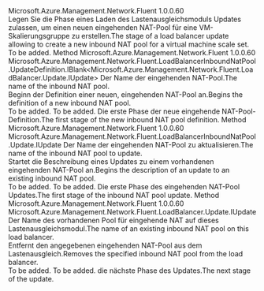 <Type Name="IWithInboundNatPool" FullName="Microsoft.Azure.Management.Network.Fluent.LoadBalancer.Update.IWithInboundNatPool">
  <TypeSignature Language="C#" Value="public interface IWithInboundNatPool" />
  <TypeSignature Language="ILAsm" Value=".class public interface auto ansi abstract IWithInboundNatPool" />
  <TypeSignature Language="DocId" Value="T:Microsoft.Azure.Management.Network.Fluent.LoadBalancer.Update.IWithInboundNatPool" />
  <TypeSignature Language="VB.NET" Value="Public Interface IWithInboundNatPool" />
  <TypeSignature Language="F#" Value="type IWithInboundNatPool = interface" />
  <AssemblyInfo>
    <AssemblyName>Microsoft.Azure.Management.Network.Fluent</AssemblyName>
    <AssemblyVersion>1.0.0.60</AssemblyVersion>
  </AssemblyInfo>
  <Interfaces />
  <Docs>
    <summary>
            <span data-ttu-id="05593-101">Legen Sie die Phase eines Laden des Lastenausgleichsmoduls Updates zulassen, um einen neuen eingehenden NAT-Pool für eine VM-Skalierungsgruppe zu erstellen.</span><span class="sxs-lookup"><span data-stu-id="05593-101">The stage of a load balancer update allowing to create a new inbound NAT pool for a virtual machine scale set.</span></span>
            </summary>
    <remarks>To be added.</remarks>
  </Docs>
  <Members>
    <Member MemberName="DefineInboundNatPool">
      <MemberSignature Language="C#" Value="public Microsoft.Azure.Management.Network.Fluent.LoadBalancerInboundNatPool.UpdateDefinition.IBlank&lt;Microsoft.Azure.Management.Network.Fluent.LoadBalancer.Update.IUpdate&gt; DefineInboundNatPool (string name);" />
      <MemberSignature Language="ILAsm" Value=".method public hidebysig newslot virtual instance class Microsoft.Azure.Management.Network.Fluent.LoadBalancerInboundNatPool.UpdateDefinition.IBlank`1&lt;class Microsoft.Azure.Management.Network.Fluent.LoadBalancer.Update.IUpdate&gt; DefineInboundNatPool(string name) cil managed" />
      <MemberSignature Language="DocId" Value="M:Microsoft.Azure.Management.Network.Fluent.LoadBalancer.Update.IWithInboundNatPool.DefineInboundNatPool(System.String)" />
      <MemberSignature Language="VB.NET" Value="Public Function DefineInboundNatPool (name As String) As IBlank(Of IUpdate)" />
      <MemberSignature Language="F#" Value="abstract member DefineInboundNatPool : string -&gt; Microsoft.Azure.Management.Network.Fluent.LoadBalancerInboundNatPool.UpdateDefinition.IBlank&lt;Microsoft.Azure.Management.Network.Fluent.LoadBalancer.Update.IUpdate&gt;" Usage="iWithInboundNatPool.DefineInboundNatPool name" />
      <MemberType>Method</MemberType>
      <AssemblyInfo>
        <AssemblyName>Microsoft.Azure.Management.Network.Fluent</AssemblyName>
        <AssemblyVersion>1.0.0.60</AssemblyVersion>
      </AssemblyInfo>
      <ReturnValue>
        <ReturnType>Microsoft.Azure.Management.Network.Fluent.LoadBalancerInboundNatPool.UpdateDefinition.IBlank&lt;Microsoft.Azure.Management.Network.Fluent.LoadBalancer.Update.IUpdate&gt;</ReturnType>
      </ReturnValue>
      <Parameters>
        <Parameter Name="name" Type="System.String" />
      </Parameters>
      <Docs>
        <param name="name"><span data-ttu-id="05593-102">Der Name der eingehenden NAT-Pool.</span><span class="sxs-lookup"><span data-stu-id="05593-102">The name of the inbound NAT pool.</span></span></param>
        <summary>
            <span data-ttu-id="05593-103">Beginn der Definition einer neuen, eingehenden NAT-Pool an.</span><span class="sxs-lookup"><span data-stu-id="05593-103">Begins the definition of a new inbound NAT pool.</span></span>
            </summary>
        <returns>To be added.</returns>
        <remarks>To be added.</remarks>
        <return><span data-ttu-id="05593-104">Die erste Phase der neue eingehende NAT-Pool-Definition.</span><span class="sxs-lookup"><span data-stu-id="05593-104">The first stage of the new inbound NAT pool definition.</span></span></return>
      </Docs>
    </Member>
    <Member MemberName="UpdateInboundNatPool">
      <MemberSignature Language="C#" Value="public Microsoft.Azure.Management.Network.Fluent.LoadBalancerInboundNatPool.Update.IUpdate UpdateInboundNatPool (string name);" />
      <MemberSignature Language="ILAsm" Value=".method public hidebysig newslot virtual instance class Microsoft.Azure.Management.Network.Fluent.LoadBalancerInboundNatPool.Update.IUpdate UpdateInboundNatPool(string name) cil managed" />
      <MemberSignature Language="DocId" Value="M:Microsoft.Azure.Management.Network.Fluent.LoadBalancer.Update.IWithInboundNatPool.UpdateInboundNatPool(System.String)" />
      <MemberSignature Language="VB.NET" Value="Public Function UpdateInboundNatPool (name As String) As IUpdate" />
      <MemberSignature Language="F#" Value="abstract member UpdateInboundNatPool : string -&gt; Microsoft.Azure.Management.Network.Fluent.LoadBalancerInboundNatPool.Update.IUpdate" Usage="iWithInboundNatPool.UpdateInboundNatPool name" />
      <MemberType>Method</MemberType>
      <AssemblyInfo>
        <AssemblyName>Microsoft.Azure.Management.Network.Fluent</AssemblyName>
        <AssemblyVersion>1.0.0.60</AssemblyVersion>
      </AssemblyInfo>
      <ReturnValue>
        <ReturnType>Microsoft.Azure.Management.Network.Fluent.LoadBalancerInboundNatPool.Update.IUpdate</ReturnType>
      </ReturnValue>
      <Parameters>
        <Parameter Name="name" Type="System.String" />
      </Parameters>
      <Docs>
        <param name="name"><span data-ttu-id="05593-105">Der Name der eingehenden NAT-Pool zu aktualisieren.</span><span class="sxs-lookup"><span data-stu-id="05593-105">The name of the inbound NAT pool to update.</span></span></param>
        <summary>
            <span data-ttu-id="05593-106">Startet die Beschreibung eines Updates zu einem vorhandenen eingehenden NAT-Pool an.</span><span class="sxs-lookup"><span data-stu-id="05593-106">Begins the description of an update to an existing inbound NAT pool.</span></span>
            </summary>
        <returns>To be added.</returns>
        <remarks>To be added.</remarks>
        <return><span data-ttu-id="05593-107">Die erste Phase des eingehenden NAT-Pool Updates.</span><span class="sxs-lookup"><span data-stu-id="05593-107">The first stage of the inbound NAT pool update.</span></span></return>
      </Docs>
    </Member>
    <Member MemberName="WithoutInboundNatPool">
      <MemberSignature Language="C#" Value="public Microsoft.Azure.Management.Network.Fluent.LoadBalancer.Update.IUpdate WithoutInboundNatPool (string name);" />
      <MemberSignature Language="ILAsm" Value=".method public hidebysig newslot virtual instance class Microsoft.Azure.Management.Network.Fluent.LoadBalancer.Update.IUpdate WithoutInboundNatPool(string name) cil managed" />
      <MemberSignature Language="DocId" Value="M:Microsoft.Azure.Management.Network.Fluent.LoadBalancer.Update.IWithInboundNatPool.WithoutInboundNatPool(System.String)" />
      <MemberSignature Language="VB.NET" Value="Public Function WithoutInboundNatPool (name As String) As IUpdate" />
      <MemberSignature Language="F#" Value="abstract member WithoutInboundNatPool : string -&gt; Microsoft.Azure.Management.Network.Fluent.LoadBalancer.Update.IUpdate" Usage="iWithInboundNatPool.WithoutInboundNatPool name" />
      <MemberType>Method</MemberType>
      <AssemblyInfo>
        <AssemblyName>Microsoft.Azure.Management.Network.Fluent</AssemblyName>
        <AssemblyVersion>1.0.0.60</AssemblyVersion>
      </AssemblyInfo>
      <ReturnValue>
        <ReturnType>Microsoft.Azure.Management.Network.Fluent.LoadBalancer.Update.IUpdate</ReturnType>
      </ReturnValue>
      <Parameters>
        <Parameter Name="name" Type="System.String" />
      </Parameters>
      <Docs>
        <param name="name"><span data-ttu-id="05593-108">Der Name des vorhandenen Pool für eingehende NAT auf dieses Lastenausgleichsmodul.</span><span class="sxs-lookup"><span data-stu-id="05593-108">The name of an existing inbound NAT pool on this load balancer.</span></span></param>
        <summary>
            <span data-ttu-id="05593-109">Entfernt den angegebenen eingehenden NAT-Pool aus dem Lastenausgleich.</span><span class="sxs-lookup"><span data-stu-id="05593-109">Removes the specified inbound NAT pool from the load balancer.</span></span>
            </summary>
        <returns>To be added.</returns>
        <remarks>To be added.</remarks>
        <return><span data-ttu-id="05593-110">die nächste Phase des Updates.</span><span class="sxs-lookup"><span data-stu-id="05593-110">The next stage of the update.</span></span></return>
      </Docs>
    </Member>
  </Members>
</Type>